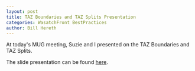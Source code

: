 ```yaml
---
layout: post
title: TAZ Boundaries and TAZ Splits Presentation
categories: WasatchFront BestPractices
author: Bill Hereth
---
```


At today's MUG meeting, Suzie and I presented on the TAZ Boundaries and TAZ Splits.

The slide presentation can be found [here](https://docs.google.com/presentation/d/1r-RvBGBuvtX1OMGBStltk5ZVkjRSFC3HolNGgSzC-bo/edit?usp=sharing).

